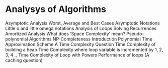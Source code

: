 # Analysys of Algorithms

Asymptotic Analysis
Worst, Average and Best Cases
Asymptotic Notations
Little o and little omega notations
Analysis of Loops
Solving Recurrences
Amortized Analysis
What does ‘Space Complexity’ mean?
Pseudo-polynomial Algorithms
NP-Completeness Introduction
Polynomial Time Approximation Scheme
A Time Complexity Question
Time Complexity of building a heap
Time Complexity where loop variable is incremented by 1, 2, 3, 4 ..
Time Complexity of Loop with Powers
Performance of loops (A caching question)
